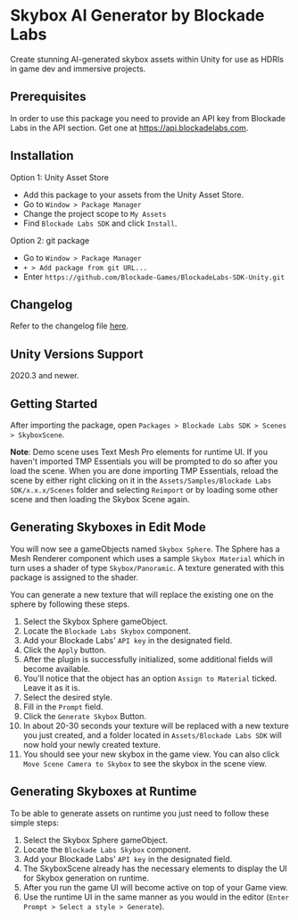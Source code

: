 # Skybox AI Generator by Blockade Labs

Create stunning AI-generated skybox assets within Unity for use as HDRIs in game dev and immersive projects.

## Prerequisites
In order to use this package you need to provide an API key from Blockade Labs in the API section.
Get one at <a href="https://api.blockadelabs.com" target="_blank">https://api.blockadelabs.com</a>.

## Installation

Option 1: Unity Asset Store
- Add this package to your assets from the Unity Asset Store.
- Go to `Window > Package Manager`
- Change the project scope to `My Assets`
- Find `Blockade Labs SDK` and click `Install`.

Option 2: git package
- Go to `Window > Package Manager`
- `+ > Add package from git URL...`
- Enter `https://github.com/Blockade-Games/BlockadeLabs-SDK-Unity.git`

## Changelog
Refer to the changelog file [here](CHANGELOG.md).

## Unity Versions Support

2020.3 and newer.

## Getting Started

After importing the package, open `Packages > Blockade Labs SDK > Scenes > SkyboxScene`.

**Note**: Demo scene uses Text Mesh Pro elements for runtime UI. If you haven't imported TMP Essentials
you will be prompted to do so after you load the scene. When you are done importing TMP Essentials,
reload the scene by either right clicking on it in the `Assets/Samples/Blockade Labs SDK/x.x.x/Scenes`
folder and selecting `Reimport` or by loading some other scene and then loading the Skybox Scene again.

## Generating Skyboxes in Edit Mode

You will now see a gameObjects named `Skybox Sphere`.
The Sphere has a Mesh Renderer component which uses a sample `Skybox Material` which in turn uses a
shader of type `Skybox/Panoramic`. A texture generated with this package is assigned to the shader.

You can generate a new texture that will replace the existing one on the sphere by following these steps.

1. Select the Skybox Sphere gameObject.
2. Locate the `Blockade Labs Skybox` component.
3. Add your Blockade Labs' `API key` in the designated field.
4. Click the `Apply` button.
5. After the plugin is successfully initialized, some additional fields will become available.
6. You'll notice that the object has an option `Assign to Material` ticked. Leave it as it is.
7. Select the desired style.
8. Fill in the `Prompt` field.
9. Click the `Generate Skybox` Button.
10. In about 20-30 seconds your texture will be replaced with a new texture you just created, and a folder located in `Assets/Blockade Labs SDK` will now hold your newly created texture.
11. You should see your new skybox in the game view. You can also click `Move Scene Camera to Skybox` to see the skybox in the scene view.

## Generating Skyboxes at Runtime

To be able to generate assets on runtime you just need to follow these simple steps:

1. Select the Skybox Sphere gameObject.
2. Locate the `Blockade Labs Skybox` component.
3. Add your Blockade Labs' `API key` in the designated field.
4. The SkyboxScene already has the necessary elements to display the UI for Skybox generation on runtime.
5. After you run the game UI will become active on top of your Game view.
6. Use the runtime UI in the same manner as you would in the editor (`Enter Prompt > Select a style > Generate`).